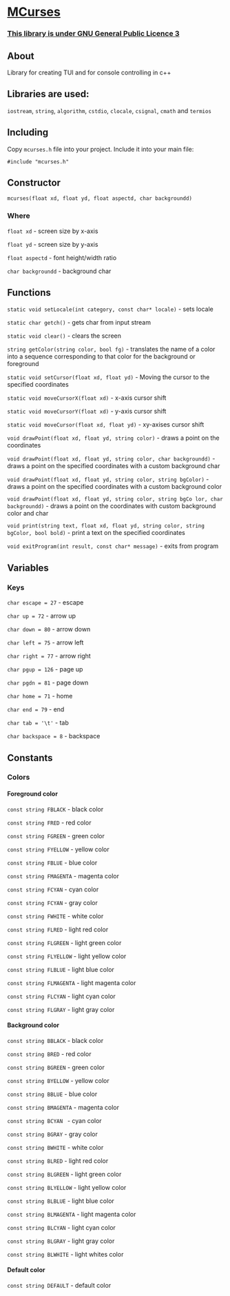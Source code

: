 # [MCurses](https://github.com/mrybs/mcurses/blob/main/mcurses_kernel.h)
### [This library is under GNU General Public Licence 3](https://github.com/mrybs/mcurses/blob/main/LICENSE)
## About
Library for creating TUI and for console controlling in c++
## Libraries are used:
`iostream`, `string`, `algorithm`, `cstdio`, `clocale`,
`csignal`, `cmath` and `termios`
## Including
Copy `mcurses.h` file into your project. Include it into your main file:

`#include "mcurses.h"`
## Constructor
`mcurses(float xd, float yd, float aspectd, char backgroundd)`
### Where
`float xd` - screen size by x-axis

`float yd` - screen size by y-axis

`float aspectd` - font height/width ratio

`char backgroundd` - background char
## Functions
`static void setLocale(int category, const char* locale)` - sets locale

`static char getch()` - gets char from input stream

`static void clear()` - clears the screen

`string getColor(string color, bool fg)` - translates the name
of a color into a sequence corresponding to that color for the
background or foreground

`static void setCursor(float xd, float yd)` - Moving the cursor to
the specified coordinates

`static void moveCursorX(float xd)` - x-axis cursor shift

`static void moveCursorY(float xd)` - y-axis cursor shift

`static void moveCursor(float xd, float yd)` - xy-axises cursor shift

`void drawPoint(float xd, float yd, string color)` - draws a point on
the coordinates

`void drawPoint(float xd, float yd, string color, char backgroundd)` -
draws a point on the specified coordinates with a custom background char

`void drawPoint(float xd, float yd, string color, string bgColor)` -
draws a point on the specified coordinates with a custom background color

`void drawPoint(float xd, float yd, string color, string bgCo lor, char backgroundd)` -
draws a point on the coordinates with custom background color and char

`void print(string text, float xd, float yd, string color, string bgColor, bool bold)` -
print a text on the specified coordinates

`void exitProgram(int result, const char* message)` - exits from program
## Variables
### Keys
`char escape = 27` - escape

`char up = 72` - arrow up

`char down = 80` - arrow down

`char left = 75` - arrow left

`char right = 77` - arrow right

`char pgup = 126` - page up

`char pgdn = 81` - page down

`char home = 71` - home

`char end = 79` - end

`char tab = '\t'` - tab

`char backspace = 8` - backspace
## Constants
### Colors
#### Foreground color
`const string FBLACK` - black color

`const string FRED` - red color

`const string FGREEN` - green color

`const string FYELLOW` - yellow color

`const string FBLUE` - blue color

`const string FMAGENTA` - magenta color

`const string FCYAN` - cyan color

`const string FCYAN` - gray color

`const string FWHITE` - white color

`const string FLRED` - light red color

`const string FLGREEN` - light green color

`const string FLYELLOW` - light yellow color

`const string FLBLUE` - light blue color

`const string FLMAGENTA` - light magenta color

`const string FLCYAN` - light cyan color

`const string FLGRAY` - light gray color
#### Background color
`const string BBLACK` - black color

`const string BRED` - red color

`const string BGREEN` - green color

`const string BYELLOW` - yellow color

`const string BBLUE` - blue color

`const string BMAGENTA` - magenta color

`const string BCYAN ` - cyan color

`const string BGRAY` - gray color

`const string BWHITE` - white color

`const string BLRED` - light red color

`const string BLGREEN` - light green color

`const string BLYELLOW` - light yellow color

`const string BLBLUE` - light blue color

`const string BLMAGENTA` - light magenta color

`const string BLCYAN` - light cyan color

`const string BLGRAY` - light gray color

`const string BLWHITE` - light whites color
#### Default color
`const string DEFAULT` - default color
